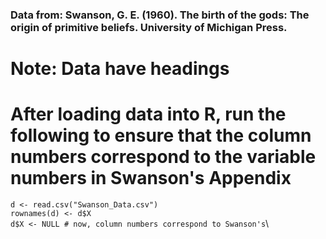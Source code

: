 ### Data from: Swanson, G. E. (1960). The birth of the gods: The origin of primitive beliefs. University of Michigan Press.

# Note: Data have headings

# After loading data into R, run the following to ensure that the column numbers correspond to the variable numbers in Swanson's Appendix

`d <- read.csv("Swanson_Data.csv")`\
`rownames(d) <- d$X`\
`d$X <- NULL # now, column numbers correspond to Swanson's`\
